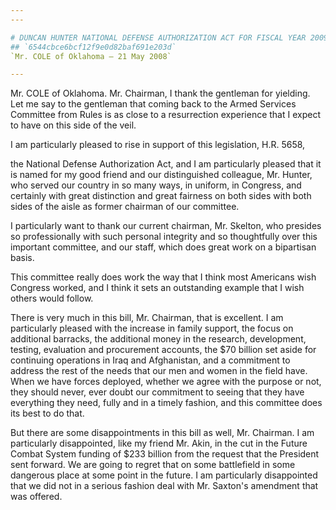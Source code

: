 ```yaml
---
---

# DUNCAN HUNTER NATIONAL DEFENSE AUTHORIZATION ACT FOR FISCAL YEAR 2009
## `6544cbce6bcf12f9e0d82baf691e203d`
`Mr. COLE of Oklahoma — 21 May 2008`

---
```



Mr. COLE of Oklahoma. Mr. Chairman, I thank the gentleman for 
yielding. Let me say to the gentleman that coming back to the Armed 
Services Committee from Rules is as close to a resurrection experience 
that I expect to have on this side of the veil.

I am particularly pleased to rise in support of this legislation, 
H.R. 5658,


the National Defense Authorization Act, and I am particularly pleased 
that it is named for my good friend and our distinguished colleague, 
Mr. Hunter, who served our country in so many ways, in uniform, in 
Congress, and certainly with great distinction and great fairness on 
both sides with both sides of the aisle as former chairman of our 
committee.

I particularly want to thank our current chairman, Mr. Skelton, who 
presides so professionally with such personal integrity and so 
thoughtfully over this important committee, and our staff, which does 
great work on a bipartisan basis.

This committee really does work the way that I think most Americans 
wish Congress worked, and I think it sets an outstanding example that I 
wish others would follow.

There is very much in this bill, Mr. Chairman, that is excellent. I 
am particularly pleased with the increase in family support, the focus 
on additional barracks, the additional money in the research, 
development, testing, evaluation and procurement accounts, the $70 
billion set aside for continuing operations in Iraq and Afghanistan, 
and a commitment to address the rest of the needs that our men and 
women in the field have. When we have forces deployed, whether we agree 
with the purpose or not, they should never, ever doubt our commitment 
to seeing that they have everything they need, fully and in a timely 
fashion, and this committee does its best to do that.

But there are some disappointments in this bill as well, Mr. 
Chairman. I am particularly disappointed, like my friend Mr. Akin, in 
the cut in the Future Combat System funding of $233 billion from the 
request that the President sent forward. We are going to regret that on 
some battlefield in some dangerous place at some point in the future. I 
am particularly disappointed that we did not in a serious fashion deal 
with Mr. Saxton's amendment that was offered.